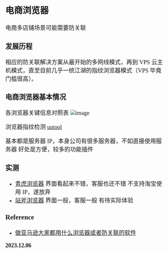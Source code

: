 <font size=4 face='楷体'>

## 电商浏览器

电商多店铺场景可能需要防关联

### 发展历程

相应的防关联解决方案从最开始的多网线模式，再到 VPS 云主机模式，直至目前几乎一统江湖的指纹浏览器模式（VPS 毕竟门槛很高）。

### 电商浏览器基本情况

各浏览器关键信息对照表
![image](image-1.png)

浏览器指纹检测
[uutool](https://web.uutool.cn)

基本都是服务器 IP，本身公司有很多服务器，不如直接使用服务器
好处是方便，较多的功能插件

### 实测

- [青虎浏览器](https://home.iqinghu.com/)
  界面看起来不错，客服也还不错
  不支持淘宝使用 IP，遂放弃
- [站斧浏览器](https://zhanfubrowser.com/)
  界面一般，客服一般
  有待实际体验

### Reference

- [做亚马逊大家都用什么浏览器或者防关联的软件](https://www.zhihu.com/question/440471063/answer/2787977013)

**2023.12.06**
